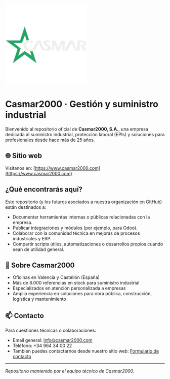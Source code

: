 ![Logo](logo_casmar2000_verde_blanco.webp)
# Casmar2000 · Gestión y suministro industrial

Bienvenido al repositorio oficial de **Casmar2000, S.A.**, una empresa dedicada al suministro industrial, protección laboral (EPIs) y soluciones para profesionales desde hace más de 25 años.

## 🌐 Sitio web

Visítanos en: [https://www.casmar2000.com](https://www.casmar2000.com)

## ¿Qué encontrarás aquí?

Este repositorio (y los futuros asociados a nuestra organización en GitHub) están destinados a:

- Documentar herramientas internas o públicas relacionadas con la empresa.
- Publicar integraciones y módulos (por ejemplo, para Odoo).
- Colaborar con la comunidad técnica en mejoras de procesos industriales y ERP.
- Compartir scripts útiles, automatizaciones o desarrollos propios cuando sean de utilidad general.

## 🏢 Sobre Casmar2000

- Oficinas en Valencia y Castellón (España)
- Más de 8.000 referencias en stock para suministro industrial
- Especializados en atención personalizada a empresas
- Amplia experiencia en soluciones para obra pública, construcción, logística y mantenimiento

## 📫 Contacto

Para cuestiones técnicas o colaboraciones:

- Email general: [info@casmar2000.com](mailto:info@casmar2000.com)
- Teléfono: +34 964 34 00 22  
- También puedes contactarnos desde nuestro sitio web: [Formulario de contacto](https://www.casmar2000.com/contactus)

---

_Repositorio mantenido por el equipo técnico de Casmar2000._

